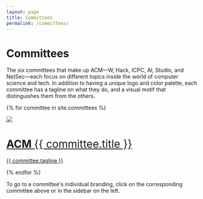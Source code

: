 ```yaml
---
layout: page
title: Committees
permalink: /committees/
---
```

# Committees #
The six committees that make up ACM—W, Hack, ICPC, AI, Studio, and NetSec—each focus on different topics inside the world of computer science and tech. In addition to having a unique logo and color palette, each committee has a tagline on what they do, and a visual motif that distinguishes them from the others.

{% for committee in site.committees %}
<div class="committee-container">
    <a href="{{ site.baseurl }}/{{ committee.url }}"><div class="committee-logo">
        <img src="{{ site.baseurl }}/assets/logos/{{ committee.filename }}-logo.png">
    </div></a>
    <a href="{{ committee.url }}"><div class="committee-description">
        <h1> ACM <span style="color: #{{ committee.hex }}; font-weight:400">{{ committee.title }}</span></h1>
        <p> {{ committee.tagline }} </p>
    </div></a>
</div>
{% endfor %}

To go to a committee's individual branding, click on the corresponding committee above or in the sidebar on the left.
